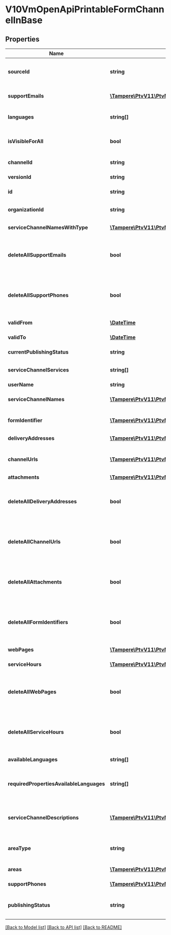 # V10VmOpenApiPrintableFormChannelInBase

## Properties
Name | Type | Description | Notes
------------ | ------------- | ------------- | -------------
**sourceId** | **string** | External system identifier for this service channel. User needs to be logged in to be able to get/set value. | [optional] 
**supportEmails** | [**\Tampere\PtvV11\PtvModel\VmOpenApiLanguageItem[]**](VmOpenApiLanguageItem.md) | List of support email addresses for the service channel. (Max.Length: 100). | [optional] 
**languages** | **string[]** | List of languages the service channel is available in (two letter language code). | [optional] 
**isVisibleForAll** | **bool** | Indicates if channel can be used (referenced within services) by other users from other organizations. | [optional] 
**channelId** | **string** | Gets or sets the special channel identifier. | [optional] 
**versionId** | **string** | The identifier for current version. | [optional] 
**id** | **string** | PTV identifier for the service channel. | [optional] 
**organizationId** | **string** | PTV organization identifier for organization responsible for this service channel. | [optional] 
**serviceChannelNamesWithType** | [**\Tampere\PtvV11\PtvModel\VmOpenApiLocalizedListItem[]**](VmOpenApiLocalizedListItem.md) | Localized list of service channel names. | [optional] 
**deleteAllSupportEmails** | **bool** | Set to true to delete all existing support email addresses for the service channel. The SupportEmails collection should be empty when this property is set to true. | [optional] 
**deleteAllSupportPhones** | **bool** | Set to true to delete all existing support phone numbers for the service channel. The SupportPhones collection should be empty when this property is set to true. | [optional] 
**validFrom** | [**\DateTime**](\DateTime.md) | Date when item should be published. | [optional] 
**validTo** | [**\DateTime**](\DateTime.md) | Date when item should be archived. | [optional] 
**currentPublishingStatus** | **string** | Current version publishing status. | [optional] 
**serviceChannelServices** | **string[]** | Internal property for adding service relations for a service channel. | [optional] 
**userName** | **string** | User name. | [optional] 
**serviceChannelNames** | [**\Tampere\PtvV11\PtvModel\VmOpenApiLanguageItem[]**](VmOpenApiLanguageItem.md) | Localized list of service channel names. (Max.Length: 100). | [optional] 
**formIdentifier** | [**\Tampere\PtvV11\PtvModel\VmOpenApiLanguageItem[]**](VmOpenApiLanguageItem.md) | List of localized form identifiers. One per language. (Max.Length: 100). | [optional] 
**deliveryAddresses** | [**\Tampere\PtvV11\PtvModel\V8VmOpenApiAddressDeliveryIn[]**](V8VmOpenApiAddressDeliveryIn.md) | Gets or sets the delivery addresses. | [optional] 
**channelUrls** | [**\Tampere\PtvV11\PtvModel\VmOpenApiLocalizedListItem[]**](VmOpenApiLocalizedListItem.md) | List of localized channel urls. Possible type values are: PDF, DOC, Excel. (Max.Length: 500). | [optional] 
**attachments** | [**\Tampere\PtvV11\PtvModel\VmOpenApiAttachment[]**](VmOpenApiAttachment.md) | List of attachments. | [optional] 
**deleteAllDeliveryAddresses** | **bool** | Set to true to delete all existing delivery addresses for the service channel. The DeliveryAddresses should be empty when this property is set to true. | [optional] 
**deleteAllChannelUrls** | **bool** | Set to true to delete all existing channel urls for the service channel. The ChannelUrls collection should be empty when this property is set to true. | [optional] 
**deleteAllAttachments** | **bool** | Set to true to delete all existing attachments for the service channel. The Attachments collection should be empty when this property is set to true. | [optional] 
**deleteAllFormIdentifiers** | **bool** | Set to true to delete all existing form identifiers for the service channel. The form identifiers collection should be empty when this property is set to true. | [optional] 
**webPages** | [**\Tampere\PtvV11\PtvModel\V9VmOpenApiWebPage[]**](V9VmOpenApiWebPage.md) | List of service channel web pages. | [optional] 
**serviceHours** | [**\Tampere\PtvV11\PtvModel\V11VmOpenApiServiceHour[]**](V11VmOpenApiServiceHour.md) | List of service channel service hours. | [optional] 
**deleteAllWebPages** | **bool** | Set to true to delete all existing web pages for the service channel. The WebPages collection should be empty when this property is set to true. | [optional] 
**deleteAllServiceHours** | **bool** | Set to true to delete all existing service hours for the service channel. The ServiceHours collection should be empty when this property is set to true. | [optional] 
**availableLanguages** | **string[]** | Gets or sets available languages | [optional] 
**requiredPropertiesAvailableLanguages** | **string[]** | Internal property to check the languages within required lists: ServiceChannelNames, ServiceChannelDescriptions  and ChannelUrls lists. | [optional] 
**serviceChannelDescriptions** | [**\Tampere\PtvV11\PtvModel\VmOpenApiLocalizedListItem[]**](VmOpenApiLocalizedListItem.md) | List of localized service channel descriptions. Possible type values are: Description, Summary. (Max.Length: 150 Summary). | [optional] 
**areaType** | **string** | Area type. Possible values are: Nationwide, NationwideExceptAlandIslands or LimitedType. | [optional] 
**areas** | [**\Tampere\PtvV11\PtvModel\VmOpenApiAreaIn[]**](VmOpenApiAreaIn.md) | List of areas. List can contain different types of areas. | [optional] 
**supportPhones** | [**\Tampere\PtvV11\PtvModel\V4VmOpenApiPhone[]**](V4VmOpenApiPhone.md) | List of support phone numbers for the service channel. | [optional] 
**publishingStatus** | **string** | Service channel publishing status. Values: Draft, Published, Deleted or Modified. | 

[[Back to Model list]](../../README.md#documentation-for-models) [[Back to API list]](../../README.md#documentation-for-api-endpoints) [[Back to README]](../../README.md)

